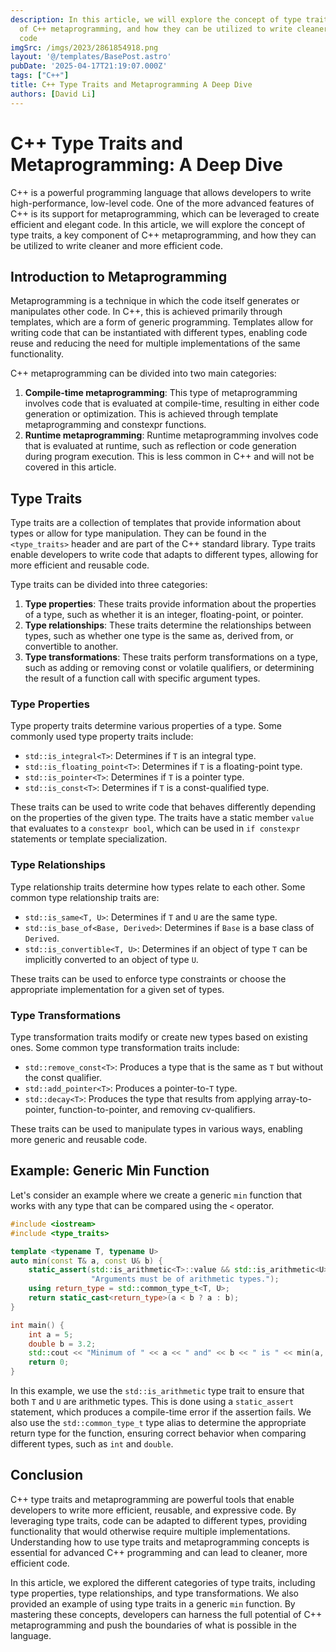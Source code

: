 ```yaml
---
description: In this article, we will explore the concept of type traits, a key component
  of C++ metaprogramming, and how they can be utilized to write cleaner and more efficient
  code
imgSrc: /imgs/2023/2861854918.png
layout: '@/templates/BasePost.astro'
pubDate: '2025-04-17T21:19:07.000Z'
tags: ["C++"]
title: C++ Type Traits and Metaprogramming A Deep Dive
authors: [David Li]
---
```


# C++ Type Traits and Metaprogramming: A Deep Dive

C++ is a powerful programming language that allows developers to write high-performance, low-level code. One of the more advanced features of C++ is its support for metaprogramming, which can be leveraged to create efficient and elegant code. In this article, we will explore the concept of type traits, a key component of C++ metaprogramming, and how they can be utilized to write cleaner and more efficient code.

## Introduction to Metaprogramming

Metaprogramming is a technique in which the code itself generates or manipulates other code. In C++, this is achieved primarily through templates, which are a form of generic programming. Templates allow for writing code that can be instantiated with different types, enabling code reuse and reducing the need for multiple implementations of the same functionality.

C++ metaprogramming can be divided into two main categories:

1. **Compile-time metaprogramming**: This type of metaprogramming involves code that is evaluated at compile-time, resulting in either code generation or optimization. This is achieved through template metaprogramming and constexpr functions.
2. **Runtime metaprogramming**: Runtime metaprogramming involves code that is evaluated at runtime, such as reflection or code generation during program execution. This is less common in C++ and will not be covered in this article.

## Type Traits

Type traits are a collection of templates that provide information about types or allow for type manipulation. They can be found in the `<type_traits>` header and are part of the C++ standard library. Type traits enable developers to write code that adapts to different types, allowing for more efficient and reusable code.

Type traits can be divided into three categories:

1. **Type properties**: These traits provide information about the properties of a type, such as whether it is an integer, floating-point, or pointer.
2. **Type relationships**: These traits determine the relationships between types, such as whether one type is the same as, derived from, or convertible to another.
3. **Type transformations**: These traits perform transformations on a type, such as adding or removing const or volatile qualifiers, or determining the result of a function call with specific argument types.

### Type Properties

Type property traits determine various properties of a type. Some commonly used type property traits include:

- `std::is_integral<T>`: Determines if `T` is an integral type.
- `std::is_floating_point<T>`: Determines if `T` is a floating-point type.
- `std::is_pointer<T>`: Determines if `T` is a pointer type.
- `std::is_const<T>`: Determines if `T` is a const-qualified type.

These traits can be used to write code that behaves differently depending on the properties of the given type. The traits have a static member `value` that evaluates to a `constexpr bool`, which can be used in `if constexpr` statements or template specialization.

### Type Relationships

Type relationship traits determine how types relate to each other. Some common type relationship traits are:

- `std::is_same<T, U>`: Determines if `T` and `U` are the same type.
- `std::is_base_of<Base, Derived>`: Determines if `Base` is a base class of `Derived`.
- `std::is_convertible<T, U>`: Determines if an object of type `T` can be implicitly converted to an object of type `U`.

These traits can be used to enforce type constraints or choose the appropriate implementation for a given set of types.

### Type Transformations

Type transformation traits modify or create new types based on existing ones. Some common type transformation traits include:

- `std::remove_const<T>`: Produces a type that is the same as `T` but without the const qualifier.
- `std::add_pointer<T>`: Produces a pointer-to-`T` type.
- `std::decay<T>`: Produces the type that results from applying array-to-pointer, function-to-pointer, and removing cv-qualifiers.

These traits can be used to manipulate types in various ways, enabling more generic and reusable code.

## Example: Generic Min Function

Let's consider an example where we create a generic `min` function that works with any type that can be compared using the `<` operator.

```cpp
#include <iostream>
#include <type_traits>

template <typename T, typename U>
auto min(const T& a, const U& b) {
    static_assert(std::is_arithmetic<T>::value && std::is_arithmetic<U>::value,
                  "Arguments must be of arithmetic types.");
    using return_type = std::common_type_t<T, U>;
    return static_cast<return_type>(a < b ? a : b);
}

int main() {
    int a = 5;
    double b = 3.2;
    std::cout << "Minimum of " << a << " and" << b << " is " << min(a, b) << std::endl;
    return 0;
}
```

In this example, we use the `std::is_arithmetic` type trait to ensure that both `T` and `U` are arithmetic types. This is done using a `static_assert` statement, which produces a compile-time error if the assertion fails. We also use the `std::common_type_t` type alias to determine the appropriate return type for the function, ensuring correct behavior when comparing different types, such as `int` and `double`.

## Conclusion

C++ type traits and metaprogramming are powerful tools that enable developers to write more efficient, reusable, and expressive code. By leveraging type traits, code can be adapted to different types, providing functionality that would otherwise require multiple implementations. Understanding how to use type traits and metaprogramming concepts is essential for advanced C++ programming and can lead to cleaner, more efficient code.

In this article, we explored the different categories of type traits, including type properties, type relationships, and type transformations. We also provided an example of using type traits in a generic `min` function. By mastering these concepts, developers can harness the full potential of C++ metaprogramming and push the boundaries of what is possible in the language.